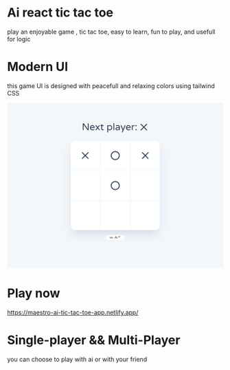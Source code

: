 # Ai react tic tac toe
play an enjoyable game , tic tac toe, easy to learn, fun to play, and usefull for logic 

# Modern UI
this game UI is designed with peacefull and relaxing colors using tailwind CSS

![Alt Text](https://github.com/abdullahhussein1/react-ai-tic-tac-toe-app/blob/main/src/assets/img1.png)

# Play now
https://maestro-ai-tic-tac-toe-app.netlify.app/

# Single-player && Multi-Player 
you can choose to play with ai or with your friend 
